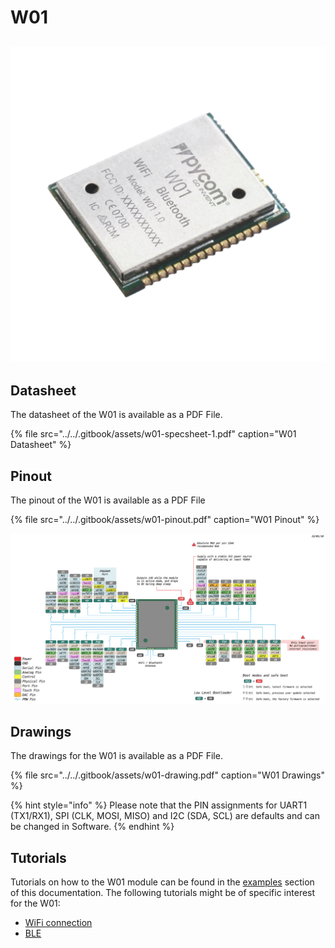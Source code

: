 # W01

## ![](../../.gitbook/assets/assets-lil0igdl11z7jos_jpx-lkn7scqkkkb6tqb3uyo-lkn85ios3qzh5brsxk2-w01.png) 

## Datasheet

The datasheet of the W01 is available as a PDF File.

{% file src="../../.gitbook/assets/w01-specsheet-1.pdf" caption="W01 Datasheet" %}

## Pinout

The pinout of the W01 is available as a PDF File

{% file src="../../.gitbook/assets/w01-pinout.pdf" caption="W01 Pinout" %}

![](../../.gitbook/assets/w01-pinout.png)

## Drawings

The drawings for the W01 is available as a PDF File.

{% file src="../../.gitbook/assets/w01-drawing.pdf" caption="W01 Drawings" %}

{% hint style="info" %}
Please note that the PIN assignments for UART1 \(TX1/RX1\), SPI \(CLK, MOSI, MISO\) and I2C \(SDA, SCL\) are defaults and can be changed in Software.
{% endhint %}

## Tutorials

Tutorials on how to the W01 module can be found in the [examples](../../tutorials/introduction.md) section of this documentation. The following tutorials might be of specific interest for the W01:

* [WiFi connection](../../tutorials/all/wlan.md)
* [BLE](../../tutorials/all/ble.md)

